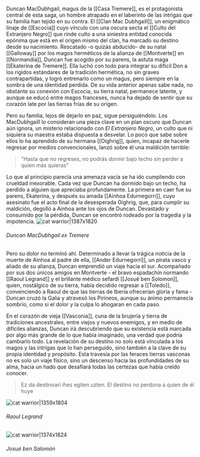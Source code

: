 Duncan MacDubhgail, magus de la [[Casa Tremere]], es el protagonista central de esta saga, un hombre atrapado en el laberinto de las intrigas que su familia han tejido en su contra. El [[Clan Mac Dubhgaill]], un enigmático linaje de [[Escocia]] cuyo vínculo con una oscura secta el [[Culto del Extranjero Negro]] que rinde culto a una siniestra entidad conocida epónima que está en el origen mismo del clan, ha marcado su destino desde su nacimiento. Rescatado -o quizás abducido- de su natal [[Galloway]] por los magos herméticos de la alianza de [[Montverte]] en [[Normandía]], Duncan fue acogido por su parens, la astuta maga [[Ekaterina de Tremere]]. Ella luchó con todo para integrar su difícil Don a los rígidos estándares de la tradición hermética, no sin graves contrapartidas, y logró entrenarlo como un magus, pero siempre en la sombra de una identidad perdida. De su vida anterior apenas sabe nada, no obstante su conexión con Escocia, su tierra natal, permanece latente, y aunque se educó entre magos franceses, nunca ha dejado de sentir que su corazón late por las tierras frías de su origen.

Pero su familia, lejos de dejarlo en paz, sigue persiguiéndolo. Los MacDubhgaill lo consideran una pieza clave en un plan oscuro que Duncan aún ignora, un misterio relacionado con *El Extranjero Negro*, un culto que ni siquiera su maestra estaba dispuesta a desvelar. Lo poco que sabe sobre ellos lo ha aprendido de su hermana [[Oighrig]], quien, incapaz de hacerle regresar por medios convencionales, lanzó sobre él una maldición terrible:
 
>"Hasta que no regreses, no podrás dormir bajo techo sin perder a quien más quieras"

Lo que al principio parecía una amenaza vacía se ha ido cumpliendo con crueldad inexorable. Cada vez que Duncan ha dormido bajo un techo, ha perdido a alguien que apreciaba profundamente. La primera en caer fue su parens, Ekaterina, y después su amada [[Ainhoa Edurnegorri]], cuyo asesinato fue el acto final de la desesperada Oighrig, que, para cumplir su maldición, degolló a Ainhoa ante los ojos de Duncan. Devastado y consumido por la pérdida, Duncan se encontró rodeado por la tragedia y la impotencia.
![cat warrior|1387x1820](https://i.imgur.com/hpaxgoi.jpeg) 
###### Duncan MacDubhgail ex Tremere
Pero su dolor no terminó ahí. Determinado a llevar la trágica noticia de la muerte de Ainhoa al padre de ella, [[Ander Edurnegorri]], un pirata vasco y aliado de su alianza, Duncan emprendió un viaje hacia el sur. Acompañado por sus dos únicos amigos en Montverte - el bravo espadachín normando [[Raoul Legrand]] y el brillante médico sefardí [[Josué ben Solomon]], quien, nostálgico de su tierra, había decidido regresar a [[Toledo]], convenciendo a Raoul de que las tierras de Iberia ofrecerían gloria y fama - Duncan cruzó la Galia y atravesó los Pirineos, aunque su ánimo permanecía sombrío, como si el dolor y la culpa lo ahogaran en cada paso.

En el corazón de vieja [[Vasconia]], cuna de la brujería y tierra de tradiciones ancestrales, entre viejos y nuevos enemigos, y en medio de difíciles alianzas, Duncan irá descubriendo que su existencia está marcada por algo más grande de lo que había imaginado, una verdad que podría cambiarlo todo. La revelación de su destino no solo está vinculada a los magos y las intrigas que lo han perseguido, sino también a la clave de su propia identidad y propósito. Esta travesía por las feraces tierras vasconas no es solo un viaje físico, sino un descenso hacia las profundidades de su alma, hacia un hado que desafiará todas las certezas que había creído conocer.

>Ez da destinoari ihes egiten uzten.
>El destino no perdona a quien de él huye

![cat warrior|1359x1804](https://i.imgur.com/8fIXZyl.png) 
###### Raoul Legrand

![cat warrior|1374x1824](https://i.imgur.com/HxvJDDm.jpeg) 
###### Josué ben Salomón
